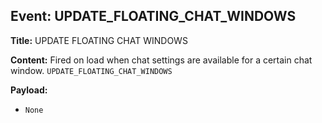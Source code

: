 ## Event: UPDATE_FLOATING_CHAT_WINDOWS

**Title:** UPDATE FLOATING CHAT WINDOWS

**Content:**
Fired on load when chat settings are available for a certain chat window.
`UPDATE_FLOATING_CHAT_WINDOWS`

**Payload:**
- `None`